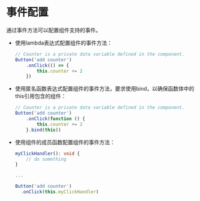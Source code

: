 # 事件配置

通过事件方法可以配置组件支持的事件。


- 使用lambda表达式配置组件的事件方法：
  ```ts
  // Counter is a private data variable defined in the component.
  Button('add counter')
      .onClick(() => {
          this.counter += 2
      })
  ```


- 使用匿名函数表达式配置组件的事件方法，要求使用bind，以确保函数体中的this引用包含的组件：
  ```ts
  // Counter is a private data variable defined in the component.
  Button('add counter')
      .onClick(function () {
          this.counter += 2
      }.bind(this))
  ```


- 使用组件的成员函数配置组件的事件方法：
  ```ts
  myClickHandler(): void {
      // do something
  }

  ...

  Button('add counter')
    .onClick(this.myClickHandler)
  ```
